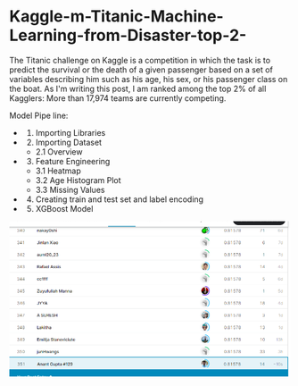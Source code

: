 # Kaggle-m-Titanic-Machine-Learning-from-Disaster-top-2-

The Titanic challenge on Kaggle is a competition in which the task is to predict the survival or the death of a given passenger based on a set of variables describing him such as his age, his sex, or his passenger class on the boat.
As I'm writing this post, I am ranked among the top 2% of all Kagglers: More than 17,974 teams are currently competing.

Model Pipe line:

* 1. Importing Libraries
* 2. Importing Dataset
    * 2.1 Overview
* 3. Feature Engineering
    * 3.1 Heatmap
    * 3.2 Age Histogram Plot
    * 3.3 Missing Values
* 4. Creating train and test set and label encoding
* 5. XGBoost Model

![scr](./images/score.png)

